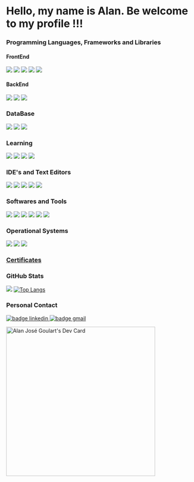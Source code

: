 # Hello, my name is Alan. Be welcome to my profile !!!

### Programming Languages, Frameworks and Libraries

#### FrontEnd

![](https://bit.ly/3Eztv2T)
![](https://bit.ly/3z2qLKi)
![](https://img.shields.io/badge/SASS-CC6699?style=for-the-badge&logo=SASS&logoColor=white)
![](https://bit.ly/3mydYub)
![](https://img.shields.io/badge/bootstrap-7952B3?style=for-the-badge&logo=bootstrap&logoColor=FFFFFF)

#### BackEnd

![](https://img.shields.io/badge/java-007396?style=for-the-badge&logo=java&logoColor=FFFFFF)
![](https://img.shields.io/badge/C%23-239120?style=for-the-badge&logo=csharp&logoColor=FFFFFF)
![](https://img.shields.io/badge/.NET-5C2D91?style=for-the-badge&logo=.net&logoColor=white)

### DataBase

![](https://img.shields.io/badge/MySQL-4479A1?style=for-the-badge&logo=mysql&logoColor=FFFFFF)
![](https://img.shields.io/badge/SQLServer-CC2927?style=for-the-badge&logo=java&logoColor=FFFFFF)
![](https://img.shields.io/badge/firebase-FFDA28?style=for-the-badge&logo=firebase&logoColor=FFFFFF)

### Learning

![](https://img.shields.io/badge/typescript-%23007ACC.svg?style=for-the-badge&logo=typescript&logoColor=white)
![](https://img.shields.io/badge/nodejs-339933?style=for-the-badge&logo=node.js&logoColor=FFFFFF)
![](https://bit.ly/3FzMn3l)
![](https://img.shields.io/badge/microsoft%20azure-0078D4?style=for-the-badge&logo=microsoftazure&logoColor=FFFFFF)

### IDE's and Text Editors

![](https://img.shields.io/badge/vsCode-007ACC?style=for-the-badge&logo=visualstudiocode&logoColor=FFFFFF)
![](https://img.shields.io/badge/visual%20studio-5C2D91?style=for-the-badge&logo=visualstudio&logoColor=FFFFFF)
![](https://img.shields.io/badge/intellij%20idea-000000?style=for-the-badge&logo=intellijidea&logoColor=FFFFFF)
![](https://img.shields.io/badge/atom.io-66595C?style=for-the-badge&logo=atom&logoColor=FFFFFF)
![](https://img.shields.io/badge/notepad%2B%2B-52E59A?style=for-the-badge&logo=notepadplusplus&logoColor=FFFFFF)

### Softwares and Tools

![](https://img.shields.io/badge/figma-F24E1E?style=for-the-badge&logo=figma&logoColor=FFFFFF)
![](https://img.shields.io/badge/git-F05032?style=for-the-badge&logo=git&logoColor=FFFFFF)
![](https://img.shields.io/badge/github-181717?style=for-the-badge&logo=github&logoColor=FFFFFF)
![](https://img.shields.io/badge/MySQL%20Workbench-4479A1?style=for-the-badge&logo=mysql&logoColor=FFFFFF)
![](https://img.shields.io/badge/npm-CB3837?style=for-the-badge&logo=npm&logoColor=FFFFFF)
![](https://img.shields.io/badge/yarn-2C8EBB?style=for-the-badge&logo=yarn&logoColor=FFFFFF)

### Operational Systems

![](https://img.shields.io/badge/ubuntu-E95420?style=for-the-badge&logo=ubuntu&logoColor=FFFFFF)
![](https://img.shields.io/badge/fedora-072b61?style=for-the-badge&logo=linux&logoColor=FFFFFF)
![](https://img.shields.io/badge/windows-0078D6?style=for-the-badge&logo=windows&logoColor=FFFFFF)

### [Certificates](https://github.com/AlanGoulart/Certificados)

### GitHub Stats

![](https://github-readme-stats.vercel.app/api?username=GoulartAJG&show_icons=true&theme=radical)
[![Top Langs](https://github-readme-stats.vercel.app/api/top-langs/?username=GoulartAJG&layout=compact)](https://github.com/GoulartAJG/github-readme-stats)

### Personal Contact

<a href="https://www.linkedin.com/in/alangoulartdev/">
<img src="https://img.shields.io/badge/-AlanGoulart-blue?style=flat&logo=Linkedin&logoColor=white" alt="badge linkedin">
</a>
<a href="mailto:alanj.goulart@gmail.com">
<img src="https://img.shields.io/badge/-alanj.goulart@gmail.com-red?style=flat&logo=Gmail&logoColor=white" alt="badge gmail">
</a>

<a href="https://app.daily.dev/GoulartAJG"><img src="https://api.daily.dev/devcards/b4d352d5120944cabb55594464439cad.png?r=a6v" width="400" alt="Alan José Goulart's Dev Card"/></a>
